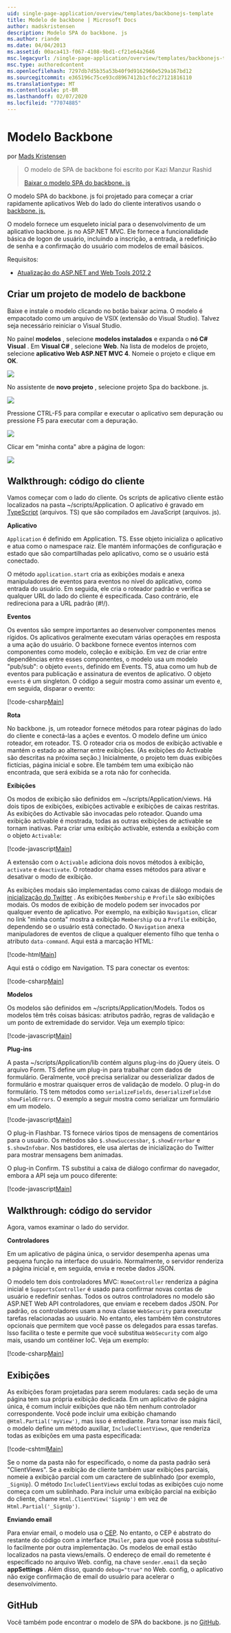 ```yaml
---
uid: single-page-application/overview/templates/backbonejs-template
title: Modelo de backbone | Microsoft Docs
author: madskristensen
description: Modelo SPA do backbone. js
ms.author: riande
ms.date: 04/04/2013
ms.assetid: 00aca413-f067-4108-9bd1-cf21e64a2646
msc.legacyurl: /single-page-application/overview/templates/backbonejs-template
msc.type: authoredcontent
ms.openlocfilehash: 7297db7d5b35a53b40f9d9162960e529a167bd12
ms.sourcegitcommit: e365196c75ce93cd8967412b1cfdc27121816110
ms.translationtype: MT
ms.contentlocale: pt-BR
ms.lasthandoff: 02/07/2020
ms.locfileid: "77074885"
---
```

# <a name="backbone-template"></a>Modelo Backbone

por [Mads Kristensen](https://github.com/madskristensen)

> O modelo de SPA de backbone foi escrito por Kazi Manzur Rashid
> 
> [Baixar o modelo SPA do backbone. js](https://go.microsoft.com/fwlink/?LinkId=293631)

O modelo SPA do backbone. js foi projetado para começar a criar rapidamente aplicativos Web do lado do cliente interativos usando o [backbone. js.](http://backbonejs.org/)

O modelo fornece um esqueleto inicial para o desenvolvimento de um aplicativo backbone. js no ASP.NET MVC. Ele fornece a funcionalidade básica de logon de usuário, incluindo a inscrição, a entrada, a redefinição de senha e a confirmação do usuário com modelos de email básicos.

Requisitos:

- [Atualização do ASP.NET and Web Tools 2012,2](https://go.microsoft.com/fwlink/?LinkId=282650)

## <a name="create-a-backbone-template-project"></a>Criar um projeto de modelo de backbone

Baixe e instale o modelo clicando no botão baixar acima. O modelo é empacotado como um arquivo de VSIX (extensão do Visual Studio). Talvez seja necessário reiniciar o Visual Studio.

No painel **modelos** , selecione **modelos instalados** e expanda o **nó C# Visual** . Em **Visual C#** , selecione **Web**. Na lista de modelos de projeto, selecione **aplicativo Web ASP.NET MVC 4**. Nomeie o projeto e clique em **OK**.

![](backbonejs-template/_static/image1.png)

No assistente de **novo projeto** , selecione projeto Spa do backbone. js.

![](backbonejs-template/_static/image2.png)

Pressione CTRL-F5 para compilar e executar o aplicativo sem depuração ou pressione F5 para executar com a depuração.

![](backbonejs-template/_static/image3.png)

Clicar em "minha conta" abre a página de logon:

![](backbonejs-template/_static/image4.png)

## <a name="walkthrough-client-code"></a>Walkthrough: código do cliente

Vamos começar com o lado do cliente. Os scripts de aplicativo cliente estão localizados na pasta ~/scripts/Application. O aplicativo é gravado em [TypeScript](http://www.typescriptlang.org/) (arquivos. TS) que são compilados em JavaScript (arquivos. js).

**Aplicativo**

`Application` é definido em Application. TS. Esse objeto inicializa o aplicativo e atua como o namespace raiz. Ele mantém informações de configuração e estado que são compartilhadas pelo aplicativo, como se o usuário está conectado.

O método `application.start` cria as exibições modais e anexa manipuladores de eventos para eventos no nível do aplicativo, como entrada do usuário. Em seguida, ele cria o roteador padrão e verifica se qualquer URL do lado do cliente é especificada. Caso contrário, ele redireciona para a URL padrão (#!/).

**Eventos**

Os eventos são sempre importantes ao desenvolver componentes menos rígidos. Os aplicativos geralmente executam várias operações em resposta a uma ação do usuário. O backbone fornece eventos internos com componentes como modelo, coleção e exibição. Em vez de criar entre dependências entre esses componentes, o modelo usa um modelo "pub/sub": o objeto `events`, definido em Events. TS, atua como um hub de eventos para publicação e assinatura de eventos de aplicativo. O objeto `events` é um singleton. O código a seguir mostra como assinar um evento e, em seguida, disparar o evento:

[!code-csharp[Main](backbonejs-template/samples/sample1.cs)]

**Rota**

No backbone. js, um roteador fornece métodos para rotear páginas do lado do cliente e conectá-las a ações e eventos. O modelo define um único roteador, em roteador. TS. O roteador cria os modos de exibição activable e mantém o estado ao alternar entre exibições. (As exibições do Activable são descritas na próxima seção.) Inicialmente, o projeto tem duas exibições fictícias, página inicial e sobre. Ele também tem uma exibição não encontrada, que será exibida se a rota não for conhecida.

**Exibições**

Os modos de exibição são definidos em ~/scripts/Application/views. Há dois tipos de exibições, exibições activable e exibições de caixas restritas. As exibições do Activable são invocadas pelo roteador. Quando uma exibição activable é mostrada, todas as outras exibições de activable se tornam inativas. Para criar uma exibição activable, estenda a exibição com o objeto `Activable`:

[!code-javascript[Main](backbonejs-template/samples/sample2.js)]

A extensão com o `Activable` adiciona dois novos métodos à exibição, `activate` e `deactivate`. O roteador chama esses métodos para ativar e desativar o modo de exibição.

As exibições modais são implementadas como caixas de diálogo modais de [inicialização do Twitter](https://twitter.github.com/bootstrap/) . As exibições `Membership` e `Profile` são exibições modais. Os modos de exibição de modelo podem ser invocados por qualquer evento de aplicativo. Por exemplo, na exibição `Navigation`, clicar no link "minha conta" mostra a exibição `Membership` ou a `Profile` exibição, dependendo se o usuário está conectado. O `Navigation` anexa manipuladores de eventos de clique a qualquer elemento filho que tenha o atributo `data-command`. Aqui está a marcação HTML:

[!code-html[Main](backbonejs-template/samples/sample3.html)]

Aqui está o código em Navigation. TS para conectar os eventos:

[!code-csharp[Main](backbonejs-template/samples/sample4.cs)]

**Modelos**

Os modelos são definidos em ~/scripts/Application/Models. Todos os modelos têm três coisas básicas: atributos padrão, regras de validação e um ponto de extremidade do servidor. Veja um exemplo típico:

[!code-javascript[Main](backbonejs-template/samples/sample5.js)]

**Plug-ins**

A pasta ~/scripts/Application/lib contém alguns plug-ins do jQuery úteis. O arquivo Form. TS define um plug-in para trabalhar com dados de formulário. Geralmente, você precisa serializar ou desserializar dados de formulário e mostrar quaisquer erros de validação de modelo. O plug-in do formulário. TS tem métodos como `serializeFields`, `deserializeFields`e `showFieldErrors`. O exemplo a seguir mostra como serializar um formulário em um modelo.

[!code-javascript[Main](backbonejs-template/samples/sample6.js)]

O plug-in Flashbar. TS fornece vários tipos de mensagens de comentários para o usuário. Os métodos são `$.showSuccessbar`, `$.showErrorbar` e `$.showInfobar`. Nos bastidores, ele usa alertas de inicialização do Twitter para mostrar mensagens bem animadas.

O plug-in Confirm. TS substitui a caixa de diálogo confirmar do navegador, embora a API seja um pouco diferente:

[!code-javascript[Main](backbonejs-template/samples/sample7.js)]

## <a name="walkthrough-server-code"></a>Walkthrough: código do servidor

Agora, vamos examinar o lado do servidor.

**Controladores**

Em um aplicativo de página única, o servidor desempenha apenas uma pequena função na interface do usuário. Normalmente, o servidor renderiza a página inicial e, em seguida, envia e recebe dados JSON.

O modelo tem dois controladores MVC: `HomeController` renderiza a página inicial e `SupportsController` é usado para confirmar novas contas de usuário e redefinir senhas. Todos os outros controladores no modelo são ASP.NET Web API controladores, que enviam e recebem dados JSON. Por padrão, os controladores usam a nova classe `WebSecurity` para executar tarefas relacionadas ao usuário. No entanto, eles também têm construtores opcionais que permitem que você passe os delegados para essas tarefas. Isso facilita o teste e permite que você substitua `WebSecurity` com algo mais, usando um contêiner IoC. Veja um exemplo:

[!code-csharp[Main](backbonejs-template/samples/sample8.cs)]

## <a name="views"></a>Exibições

As exibições foram projetadas para serem modulares: cada seção de uma página tem sua própria exibição dedicada. Em um aplicativo de página única, é comum incluir exibições que não têm nenhum controlador correspondente. Você pode incluir uma exibição chamando `@Html.Partial('myView')`, mas isso é entediante. Para tornar isso mais fácil, o modelo define um método auxiliar, `IncludeClientViews`, que renderiza todas as exibições em uma pasta especificada:

[!code-cshtml[Main](backbonejs-template/samples/sample9.cshtml)]

Se o nome da pasta não for especificado, o nome da pasta padrão será "ClientViews". Se a exibição de cliente também usar exibições parciais, nomeie a exibição parcial com um caractere de sublinhado (por exemplo, `_SignUp`). O método `IncludeClientViews` exclui todas as exibições cujo nome começa com um sublinhado. Para incluir uma exibição parcial na exibição do cliente, chame `Html.ClientView('SignUp')` em vez de `Html.Partial('_SignUp')`.

**Enviando email**

Para enviar email, o modelo usa o [CEP](http://aboutcode.net/postal). No entanto, o CEP é abstrato do restante do código com a interface `IMailer`, para que você possa substituí-lo facilmente por outra implementação. Os modelos de email estão localizados na pasta views/emails. O endereço de email do remetente é especificado no arquivo Web. config, na chave `sender.email` da seção **appSettings** . Além disso, quando `debug="true"` no Web. config, o aplicativo não exige confirmação de email do usuário para acelerar o desenvolvimento.

## <a name="github"></a>GitHub

Você também pode encontrar o modelo de SPA do backbone. js no [GitHub](https://github.com/kazimanzurrashid/AspNetMvcBackboneJsSpa).

